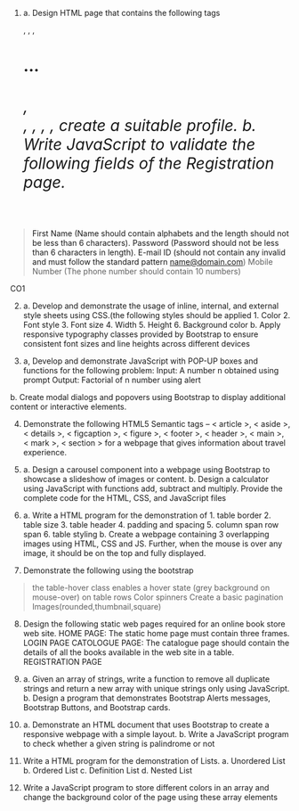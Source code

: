 1. a. Design HTML page that contains the following tags <p>, <a>, <img>, <h1>…<h6>, <div>, <color selector>, <date time selector>, <month selector>, <url selector> create a suitable profile.
b. Write JavaScript to validate the following fields of the Registration page.
> First Name (Name should contain alphabets and the length should not be less than 6 characters).
> Password (Password should not be less than 6 characters in length).
> E-mail ID (should not contain any invalid and must follow the standard pattern name@domain.com)
> Mobile Number (The phone number should contain 10 numbers)

CO1

2. a. Develop and demonstrate the usage of inline, internal, and external style sheets using CSS.(the following styles should be applied 1. Color 2. Font style 3. Font size 4. Width 5. Height 6. Background color
b. Apply responsive typography classes provided by Bootstrap to ensure consistent font sizes and line heights across different devices

3. a, Develop and demonstrate JavaScript with POP-UP boxes and functions for the following problem:
   Input: A number n obtained using prompt 
   Output: Factorial of n number using alert

b. Create modal dialogs and popovers using Bootstrap to display additional content or interactive elements.

4. Demonstrate the following HTML5 Semantic tags – < article >, < aside >, < details >, < figcaption >, < figure >, < footer >, < header >, < main >, < mark >, < section > for a webpage that gives information about travel experience.

5. a. Design a carousel component into a webpage using Bootstrap to showcase a slideshow of images or content.
b. Design a calculator using JavaScript with functions add, subtract and multiply. Provide the complete code for the HTML, CSS, and JavaScript files

6. a. Write a HTML program for the demonstration of 1. table border 2. table size 3. table header 4. padding and spacing 5. column span row span 6. table styling
b. Create a webpage containing 3 overlapping images using HTML, CSS and JS. Further, when the mouse is over any image, it should be on the top and fully displayed.


7. Demonstrate the following using the bootstrap 
> the table-hover class enables a hover state (grey background on mouse-over) on table rows
> Color spinners
> Create a basic pagination
> Images(rounded,thumbnail,square)

8. Design the following static web pages required for an online book store web site.
HOME PAGE: The static home page must contain three frames.
LOGIN PAGE
CATOLOGUE PAGE: The catalogue page should contain the details of all the books available in the web site in a table.
REGISTRATION PAGE

9. a. Given an array of strings, write a function to remove all duplicate strings and return a new array with unique strings only using JavaScript.
b. Design a program that demonstrates Bootstrap Alerts messages, Bootstrap Buttons, and Bootstrap cards.


10. a. Demonstrate an HTML document that uses Bootstrap to create a responsive webpage with a simple layout.
b. Write a JavaScript program to check whether a given string is palindrome or not

11. Write a HTML program for the demonstration of Lists. a. Unordered List b. Ordered List c. Definition List d. Nested List 

12. Write a JavaScript program to store different colors in an array and change the background color of the page using these array elements


